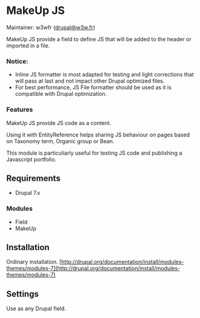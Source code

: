 MakeUp JS
=========

Maintainer: w3wfr (<drupal@w3w.fr>)

MakeUp JS provide a field to define JS that will be added to the header or imported in a file.

### Notice: 

 * Inline JS formatter is most adapted for testing and light corrections that will pass at last and not impact other Drupal optimized files.
 * For best performance, JS File formatter should be used as it is compatible with Drupal optimization.

### Features

MakeUp JS provide JS code as a content.

Using it with EntityReference helps sharing JS behaviour on pages based on Taxonomy term, Organic group or Bean.

This module is particuliarly useful for testing JS code and publishing a Javascript portfolio.

Requirements
------------

 * Drupal 7.x

### Modules

 * Field
 * MakeUp

Installation
------------

Ordinary installation.
[http://drupal.org/documentation/install/modules-themes/modules-7](http://drupal.org/documentation/install/modules-themes/modules-7)


Settings
--------

Use as any Drupal field.
